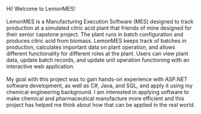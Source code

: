 Hi! Welcome to LemonMES! <br/>
<br/>
LemonMES is a Manufacturing Execution Software (MES) designed to track production at a simulated citric acid plant that friends of mine designed for their senior capstone project. The plant runs in batch configuration and produces citric acid from biomass. LemonMES keeps track of batches in production, calculates important data on plant operation, and allows different functionality for different roles at the plant. Users can view plant data, update batch records, and update unit operation functioning with an interactive web application. <br/>
<br/>
My goal with this project was to gain hands-on experience with ASP.NET software development, as well as C#, Java, and SQL, and apply it using my chemical engineering background. I am interested in applying software to make chemical and pharmaceutical manufacture more efficient and this project has helped me think about how that can be applied in the real world.
